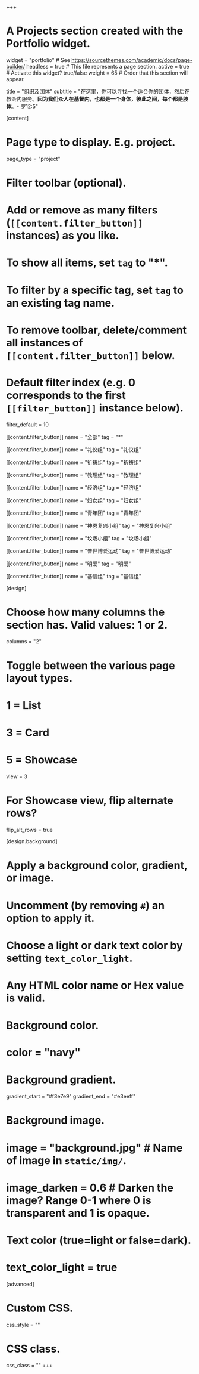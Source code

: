 +++
# A Projects section created with the Portfolio widget.
widget = "portfolio"  # See https://sourcethemes.com/academic/docs/page-builder/
headless = true  # This file represents a page section.
active = true  # Activate this widget? true/false
weight = 65  # Order that this section will appear.

title = "组织及团体"
subtitle = "在这里，你可以寻找一个适合你的团体，然后在教会内服务。**因为我们众人在基督内，也都是一个身体，彼此之间，每个都是肢体**。- 罗12:5"

[content]
  # Page type to display. E.g. project.
  page_type = "project"

  # Filter toolbar (optional).
  # Add or remove as many filters (`[[content.filter_button]]` instances) as you like.
  # To show all items, set `tag` to "*".
  # To filter by a specific tag, set `tag` to an existing tag name.
  # To remove toolbar, delete/comment all instances of `[[content.filter_button]]` below.

  # Default filter index (e.g. 0 corresponds to the first `[[filter_button]]` instance below).
  filter_default = 10

  [[content.filter_button]]
    name = "全部"
    tag = "*"

  [[content.filter_button]]
    name = "礼仪组"
    tag = "礼仪组"

  [[content.filter_button]]
    name = "祈祷组"
    tag = "祈祷组"

  [[content.filter_button]]
    name = "教理组"
    tag = "教理组"

  [[content.filter_button]]
    name = "经济组"
    tag = "经济组"

  [[content.filter_button]]
    name = "妇女组"
    tag = "妇女组"

  [[content.filter_button]]
    name = "青年团"
    tag = "青年团"

  [[content.filter_button]]
    name = "神恩复兴小组"
    tag = "神恩复兴小组"

  [[content.filter_button]]
    name = "坟场小组"
    tag = "坟场小组"

  [[content.filter_button]]
    name = "普世博爱运动"
    tag = "普世博爱运动"

  [[content.filter_button]]
    name = "明爱"
    tag = "明爱"

  [[content.filter_button]]
    name = "基信组"
    tag = "基信组"



[design]
  # Choose how many columns the section has. Valid values: 1 or 2.
  columns = "2"

  # Toggle between the various page layout types.
  #   1 = List
  #   3 = Card
  #   5 = Showcase
  view = 3

  # For Showcase view, flip alternate rows?
  flip_alt_rows = true

[design.background]
  # Apply a background color, gradient, or image.
  #   Uncomment (by removing `#`) an option to apply it.
  #   Choose a light or dark text color by setting `text_color_light`.
  #   Any HTML color name or Hex value is valid.

  # Background color.
  # color = "navy"

  # Background gradient.
  gradient_start = "#f3e7e9"
  gradient_end = "#e3eeff"

  # Background image.
  # image = "background.jpg"  # Name of image in `static/img/`.
  # image_darken = 0.6  # Darken the image? Range 0-1 where 0 is transparent and 1 is opaque.

  # Text color (true=light or false=dark).
  # text_color_light = true  

[advanced]
 # Custom CSS.
 css_style = ""

 # CSS class.
 css_class = ""
+++
